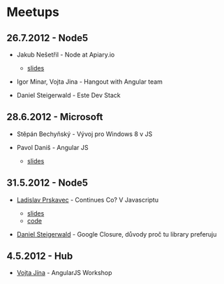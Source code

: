 # Meetups

## 26.7.2012 - Node5

- Jakub Nešetřil - Node at Apiary.io
    - [slides](http://www.slideshare.net/jakub.nesetril/node-at-apiaryio)

- Igor Minar, Vojta Jina - Hangout with Angular team

- Daniel Steigerwald - Este Dev Stack


## 28.6.2012 - Microsoft

- Stěpán Bechyňský - Vývoj pro Windows 8 v JS

- Pavol Daniš - Angular JS
    - [slides](https://github.com/pdanis/angular-talk)

## 31.5.2012 - Node5

- [Ladislav Prskavec](http://blog.prskavec.net) - Continues Co? V Javascriptu
    - [slides](http://www.slideshare.net/ladislavprskavec/javascript-continues-integration-in-jenkins-with-angularjs-13151668)
    - [code](https://github.com/abtris/angular-todo-mongohq)

- [Daniel Steigerwald](http://daniel.steigerwald.cz/) - Google Closure, důvody proč tu library preferuju

## 4.5.2012 - Hub

- [Vojta Jína](https://github.com/vojtajina) - AngularJS Workshop
